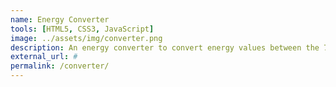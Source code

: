 ```yaml
---
name: Energy Converter
tools: [HTML5, CSS3, JavaScript]
image: ../assets/img/converter.png
description: An energy converter to convert energy values between the 7 most common energy units (Hartrees, eV, kJ/mol, kcal/mol, cm-1, V per electron transfer, and the equivalent temperature(K).
external_url: #
permalink: /converter/
---
```

